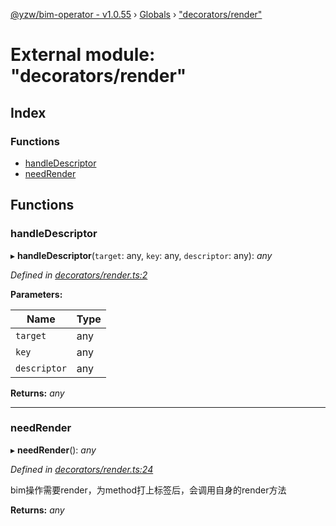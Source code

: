 [@yzw/bim-operator - v1.0.55](../README.md) › [Globals](../globals.md) › ["decorators/render"](_decorators_render_.md)

# External module: "decorators/render"

## Index

### Functions

* [handleDescriptor](_decorators_render_.md#handledescriptor)
* [needRender](_decorators_render_.md#needrender)

## Functions

###  handleDescriptor

▸ **handleDescriptor**(`target`: any, `key`: any, `descriptor`: any): *any*

*Defined in [decorators/render.ts:2](https://github.com/youkaisteve/bim-operator/blob/20b4753/src/decorators/render.ts#L2)*

**Parameters:**

Name | Type |
------ | ------ |
`target` | any |
`key` | any |
`descriptor` | any |

**Returns:** *any*

___

###  needRender

▸ **needRender**(): *any*

*Defined in [decorators/render.ts:24](https://github.com/youkaisteve/bim-operator/blob/20b4753/src/decorators/render.ts#L24)*

bim操作需要render，为method打上标签后，会调用自身的render方法

**Returns:** *any*
